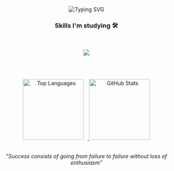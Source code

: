 <div align="center">
  <!--
![header](https://capsule-render.vercel.app/api?type=Venom&color=gradient&height=160&section=header&text=Hi!%20I'm%20Ming!&fontAlign=50&fontAlignY=70&fontSize=90&fontColor=ffc72e&animation=scaleIn)


<div align="center">
<br>
<br>
<br>
-->

<p align="center">
  <img src="https://readme-typing-svg.demolab.com?font=Fira+Code&pause=1000&color=f54597&width=400&lines=Welcome+to+my+GitHub!+I'm+Ming+:)" alt="Typing SVG" />
</p>



<h3>Skills I'm studying 🛠️</h3>
<br/>
<p align="center">
  <a href="https://skillicons.dev">
    <img src="https://skillicons.dev/icons?i=java,spring,html,css,js,docker,aws,jenkins,redis,mysql" />
  </a>
</p>

<!-- <img src="https://img.shields.io/badge/JAVA-0084d1?style=flat-square&logo=JAVA&logoColor=white"/> <img src="https://img.shields.io/badge/SRPING-6DB33F?style=flat-square&logo=SPRING&logoColor=white"/> <img src="https://img.shields.io/badge/Jenkins-D24939?style=flat-square&logo=Jenkins&logoColor=white"/> 
<img src="https://img.shields.io/badge/docker-007396?style=flat-square&logo=docker&logoColor=#2496ED"/> 

<img src="https://img.shields.io/badge/HTML5-E34F26?style=flat-square&logo=HTML5&logoColor=white"/>  <img src="https://img.shields.io/badge/CSS3-1572B6?style=flat-square&logo=CSS3&logoColor=white"/>  <img src="https://img.shields.io/badge/JAVASCRIPT-F7DF1E?style=flat-square&logo=JavaScript&logoColor=white"/> -->
<br/><br/>

<div align="center">
  <a href="https://github.com/anuraghazra/github-readme-stats">
    <img 
      src="https://github-readme-stats.vercel.app/api/top-langs/?username=6uiwj&theme=radical&layout=compact&card_width=340" 
      alt="Top Languages"
      height="160"
      style="margin-right: 10px;"
    />
  </a>
  
  <a href="https://github.com/anuraghazra/github-readme-stats">
    <img 
      src="https://github-readme-stats.vercel.app/api?username=6uiwj&show_icons=true&theme=tokyonight&line_height=25" 
      alt="GitHub Stats"
      height="160"
    />
  </a>
</div>
<br/>

<p align="center">
  <em> "Success consists of going from failure to failure without loss of enthusiasm"</em>
</p>

<!--

[![Solved.ac Profile](http://mazassumnida.wtf/api/v2/generate_badge?boj=oterges)](https://solved.ac/oterges/) -->

